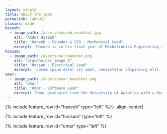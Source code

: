 ```yaml
---
layout: single
title: About the team
permalink: /about/
classes: wide
haseeb:
  - image_path: /assets/haseeb_headshot.jpg
    alt: "Abdul Haseeb"
    title: "Haseeb - Founder & CEO - Mechanical Lead"
    excerpt: 'Haseeb is in his final year of Mechatronics Engineering at the University of Waterloo and the visionary founder behind Zenith. After experiencing firsthand how the wake-up process can be the worst part of the day for many people, he resolved to develop the world’s most advanced alarm clock to finally fix that problem once and for all. Haseeb has honed his mechanical engineering expertise at organizations like Teledyne FLIR, where he worked on drones, and Dana, where he developed highly efficient electric valves with potential patents pending. Beyond driving Zenith’s mission, Haseeb stays active by playing soccer and working out, maintaining the energy and focus needed to revolutionize the way people start their day.'
hossam:
  - image_path: /assets/no_headshot.png
    alt: "placeholder image 2"
    title: "Hossam - Electrical Lead"
    excerpt: 'Lorem ipsum dolor sit amet, consectetur adipiscing elit. Aenean iaculis metus volutpat, dictum magna quis, tincidunt lacus. Fusce condimentum leo ligula, et sodales sapien maximus non. Nulla facilisis eget mauris vitae maximus. Suspendisse elit lacus, egestas a magna at, vestibulum ultrices justo. Mauris ut ullamcorper nibh, ut molestie odio. Donec ultricies magna sit amet ante eleifend sodales. Aenean blandit odio est, nec rhoncus arcu fermentum at. Donec interdum massa porta sollicitudin lobortis. In tempor lacus et tortor gravida, ac consectetur magna blandit. Donec vel elit non justo luctus bibendum ut quis felis. Pellentesque eget eros neque. Curabitur pharetra efficitur laoreet. Suspendisse ac orci faucibus, congue nunc a, ullamcorper erat. Vivamus a iaculis neque.'
umar:
  - image_path: /assets/umar_headshot.png
    alt: "Umar"
    title: "Umar - Software Lead"
    excerpt: "Umar graduated from the University of Waterloo with a degree in Computer Engineering in 2024. Despite working full time as a full stack engineer, waking up in the morning is still the part of his day. Checking slack isn't as dreadful as getting out of bed. No one wants to be face dread first thing in the morning, so that's where Zenith Alarm comes in. He has technical background across software, including embedded, android applications, React web applications and FastAPI backend systems. Umar also likes playing tennis, staying active, travelling, and occasionally making YouTube videos... but before he can do the things he loves, he has to get out of his bed with energy."
---
```




{% include feature_row id="haseeb" type="left" %}{: .align-center}

{% include feature_row id="hossam" type="left" %}

{% include feature_row id="umar" type="left" %}
